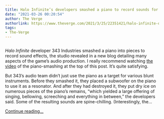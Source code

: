 ```yaml
---
title: Halo Infinite’s developers smashed a piano to record sounds for the game
date: "2021-03-26 00:20:54"
author: The Verge
authorlink: https://www.theverge.com/2021/3/25/22351421/halo-infinite-developers-smash-piano-record-sounds-343-industries
tags:
- The-Verge
---
```

<figure>
      <img alt="" src="https://cdn.vox-cdn.com/thumbor/xShuf0bvMZaGfNiv3aXKR_C2R1k=/45x0:435x260/1310x873/cdn.vox-cdn.com/uploads/chorus_image/image/69028114/Mar_25_2021_16_29_36.0.gif" />
    </figure>

  <p id="5Uik8Z"><em>Halo Infinite</em> developer 343 Industries smashed a piano into pieces to record sound effects, the studio revealed in a new blog detailing many aspects of the game’s audio production. I really recommend watching <a href="https://youtu.be/F75L97nVSYg">the video</a> of the piano-smashing at the top of this post. It’s quite satisfying.</p>
<p id="29yVLT">But 343’s audio team didn’t just use the piano as a target for various blunt instruments. Before they smashed it, they placed a subwoofer on the piano to use it as a resonator. And after they had destroyed it, they put dry ice on numerous pieces of the piano’s remains, “which yielded a large offering of singing, bellowing, screeching and everything in between,” the developers said. Some of the resulting sounds are spine-chilling. (Interestingly, the...</p>
  <p>
    <a href="https://www.theverge.com/2021/3/25/22351421/halo-infinite-developers-smash-piano-record-sounds-343-industries">Continue reading&hellip;</a>
  </p>